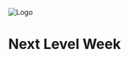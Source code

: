 ![Logo](https://github.com/talissonbruno/next-level-week/tree/master/starter/nlw/images/icones/logo.png?W=512)
# Next Level Week